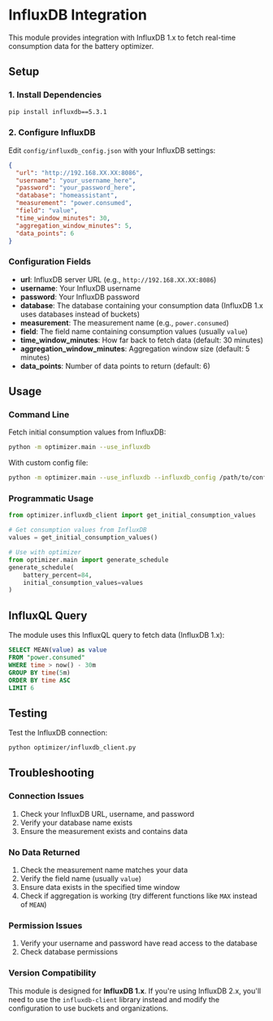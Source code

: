 # InfluxDB Integration

This module provides integration with InfluxDB 1.x to fetch real-time consumption data for the battery optimizer.

## Setup

### 1. Install Dependencies

```bash
pip install influxdb==5.3.1
```

### 2. Configure InfluxDB

Edit `config/influxdb_config.json` with your InfluxDB settings:

```json
{
  "url": "http://192.168.XX.XX:8086",
  "username": "your_username_here",
  "password": "your_password_here",
  "database": "homeassistant",
  "measurement": "power.consumed",
  "field": "value",
  "time_window_minutes": 30,
  "aggregation_window_minutes": 5,
  "data_points": 6
}
```

### Configuration Fields

- **url**: InfluxDB server URL (e.g., `http://192.168.XX.XX:8086`)
- **username**: Your InfluxDB username
- **password**: Your InfluxDB password
- **database**: The database containing your consumption data (InfluxDB 1.x uses databases instead of buckets)
- **measurement**: The measurement name (e.g., `power.consumed`)
- **field**: The field name containing consumption values (usually `value`)
- **time_window_minutes**: How far back to fetch data (default: 30 minutes)
- **aggregation_window_minutes**: Aggregation window size (default: 5 minutes)
- **data_points**: Number of data points to return (default: 6)

## Usage

### Command Line

Fetch initial consumption values from InfluxDB:

```bash
python -m optimizer.main --use_influxdb
```

With custom config file:

```bash
python -m optimizer.main --use_influxdb --influxdb_config /path/to/config.json
```

### Programmatic Usage

```python
from optimizer.influxdb_client import get_initial_consumption_values

# Get consumption values from InfluxDB
values = get_initial_consumption_values()

# Use with optimizer
from optimizer.main import generate_schedule
generate_schedule(
    battery_percent=84,
    initial_consumption_values=values
)
```

## InfluxQL Query

The module uses this InfluxQL query to fetch data (InfluxDB 1.x):

```sql
SELECT MEAN(value) as value
FROM "power.consumed"
WHERE time > now() - 30m
GROUP BY time(5m)
ORDER BY time ASC
LIMIT 6
```

## Testing

Test the InfluxDB connection:

```bash
python optimizer/influxdb_client.py
```

## Troubleshooting

### Connection Issues

1. Check your InfluxDB URL, username, and password
2. Verify your database name exists
3. Ensure the measurement exists and contains data

### No Data Returned

1. Check the measurement name matches your data
2. Verify the field name (usually `value`)
3. Ensure data exists in the specified time window
4. Check if aggregation is working (try different functions like `MAX` instead of `MEAN`)

### Permission Issues

1. Verify your username and password have read access to the database
2. Check database permissions

### Version Compatibility

This module is designed for **InfluxDB 1.x**. If you're using InfluxDB 2.x, you'll need to use the `influxdb-client` library instead and modify the configuration to use buckets and organizations.
